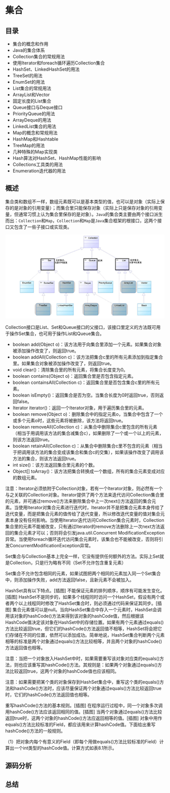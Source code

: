 # 集合

## 目录
- 集合的概念和作用
- Java的集合体系
- Collection集合的常规用法
- 使用Iterator和foreach循环遍历Collection集合
- HashSet、LinkedHashSet的用法
- TreeSet的用法
- EnumSet的用法
- List集合的常规用法
- ArrayList和Vector
- 固定长度的List集合
- Queue接口与Deque接口
- PriorityQueue的用法
- ArrayDeque的用法
- LinkedList集合的用法
- Map的概念和常规用法
- HashMap和Hashtable
- TreeMap的用法
- 几种特殊的Map实现类
- Hash算法对HashSet、HashMap性能的影响
- Collections工具类的用法
- Enumeration迭代器的用法
## 概述



集合类和数组不一样，数组元素既可以是基本类型的值，也可以是对象（实际上保存的是对象的引用变量）；而集合里只能保存对象（实际上只是保存对象的引用变量，但通常习惯上认为集合里保存的是对象）。`Java`的集合类主要由两个接口派生而出：`Collection`和`Map`，`Collection`和`Map`是`Java`集合框架的根接口，这两个接口又包含了一些子接口或实现类。

![collection接口继承关系](images/collection/collection.png)

Collection接口是List、Set和Queue接口的父接口，该接口里定义的方法既可用于操作Set集合，也可用于操作List和Queue集合。

-  boolean add(Object o)：该方法用于向集合里添加一个元素。如果集合对象被添加操作改变了，则返回true。
- boolean addAll(Collection c)：该方法把集合c里的所有元素添加到指定集合里。如果集合对象被添加操作改变了，则返回true。
-  void clear()：清除集合里的所有元素，将集合长度变为0。
- boolean contains(Object o)：返回集合里是否包含指定元素。
- boolean containsAll(Collection c)：返回集合里是否包含集合c里的所有元素。
- boolean isEmpty()：返回集合是否为空。当集合长度为0时返回true，否则返回false。
- Iterator iterator()：返回一个Iterator对象，用于遍历集合里的元素。
- boolean remove(Object o)：删除集合中的指定元素o，当集合中包含了一个或多个元素o时，这些元素将被删除，该方法将返回true。
- boolean removeAll(Collection c)：从集合中删除集合c里包含的所有元素（相当于用调用该方法的集合减集合c），如果删除了一个或一个以上的元素，则该方法返回true。
- boolean retainAll(Collection c)：从集合中删除集合c里不包含的元素（相当于把调用该方法的集合变成该集合和集合c的交集），如果该操作改变了调用该方法的集合，则该方法返回true。
- int size()：该方法返回集合里元素的个数。
- Object[] toArray()：该方法把集合转换成一个数组，所有的集合元素变成对应的数组元素。

注意：Iterator必须依附于Collection对象，若有一个Iterator对象，则必然有一个与之关联的Collection对象。Iterator提供了两个方法来迭代访问Collection集合里的元素，并可通过remove()方法来删除集合中上一次next()方法返回的集合元素。当使用Iterator对集合元素进行迭代时，Iterator并不是把集合元素本身传给了迭代变量，而是把集合元素的值传给了迭代变量，所以修改迭代变量的值对集合元素本身没有任何影响。当使用Iterator迭代访问Collection集合元素时，Collection集合里的元素不能被改变，只有通过Iterator的remove方法删除上一次next方法返回的集合元素才可以；否则将会引发java.util.Concurrent ModificationException异常。当使用foreach循环迭代访问集合元素时，该集合也不能被改变，否则将引发ConcurrentModificationException异常。



Set集合与Collection基本上完全一样，它没有提供任何额外的方法。实际上Set就是Collection，只是行为略有不同（Set不允许包含重复元素）

Set集合不允许包含相同的元素，如果试图把两个相同的元素加入同一个Set集合中，则添加操作失败，add方法返回false，且新元素不会被加入。

HashSet具有以下特点。[插图] 不能保证元素的排列顺序，顺序有可能发生变化。[插图] HashSet不是同步的，如果多个线程同时访问一个HashSet，假设有两个或者两个以上线程同时修改了HashSet集合时，则必须通过代码来保证其同步。[插图] 集合元素值可以是null。当向HashSet集合中存入一个元素时，HashSet会调用该对象的hashCode()方法来得到该对象的hashCode值，然后根据该HashCode值决定该对象在HashSet中的存储位置。如果有两个元素通过equals()方法比较返回true，但它们的hashCode()方法返回值不相等，HashSet将会把它们存储在不同的位置，依然可以添加成功。简单地说，HashSet集合判断两个元素相等的标准是两个对象通过equals()方法比较相等，并且两个对象的hashCode()方法返回值也相等。



注意：当把一个对象放入HashSet中时，如果需要重写该对象对应类的equals()方法，则也应该重写其hashCode()方法。其规则是：如果两个对象通过equals()方法比较返回true，这两个对象的hashCode值也应该相同。

注意：如果需要把某个类的对象保存到HashSet集合中，重写这个类的equals()方法和hashCode()方法时，应该尽量保证两个对象通过equals()方法比较返回true时，它们的hashCode()方法返回值也相等。

重写hashCode()方法的基本规则。[插图] 在程序运行过程中，同一个对象多次调用hashCode()方法应该返回相同的值。[插图] 当两个对象通过equals()方法比较返回true时，这两个对象的hashCode()方法应返回相等的值。[插图] 对象中用作equals()方法比较标准的Field，都应该用来计算hashCode值。下面给出重写hashCode()方法的一般规则。

（1）把对象内每个有意义的Field（即每个用做equals()方法比较标准的Field）计算出一个int类型的hashCode值。计算方式如表8.1所示。

## 源码分析

## 总结

